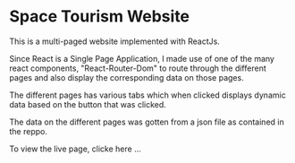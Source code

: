 # Space Tourism Website

This is a multi-paged website implemented with ReactJs.

Since React is a Single Page Application, I made use of one of the many react components, "React-Router-Dom" to route through the different pages and also display the corresponding data on those pages.

The different pages has various tabs which when clicked displays dynamic data based on the button that was clicked.

The data on the different pages was gotten from a json file as contained in the reppo.

To view the live page, clicke here ...

